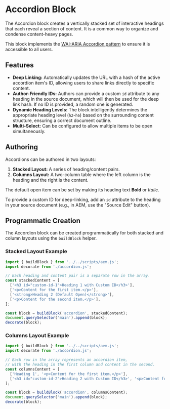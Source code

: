 # Accordion Block

The Accordion block creates a vertically stacked set of interactive headings that each reveal a section of content. It is a common way to organize and condense content-heavy pages.

This block implements the [WAI-ARIA Accordion pattern](https://www.w3.org/WAI/ARIA/apg/patterns/accordion/) to ensure it is accessible to all users.

## Features

- **Deep Linking:** Automatically updates the URL with a hash of the active accordion item's ID, allowing users to share links directly to specific content.
- **Author-Friendly IDs:** Authors can provide a custom `id` attribute to any heading in the source document, which will then be used for the deep link hash. If no ID is provided, a random one is generated.
- **Dynamic Heading Levels:** The block intelligently determines the appropriate heading level (`h2`-`h6`) based on the surrounding content structure, ensuring a correct document outline.
- **Multi-Select:** Can be configured to allow multiple items to be open simultaneously.

## Authoring

Accordions can be authored in two layouts:

1.  **Stacked Layout:** A series of heading/content pairs.
2.  **Columns Layout:** A two-column table where the left column is the heading and the right is the content.

The default open item can be set by making its heading text **Bold** or *Italic*.

To provide a custom ID for deep-linking, add an `id` attribute to the heading in your source document (e.g., in AEM, use the "Source Edit" button).

## Programmatic Creation

The Accordion block can be created programmatically for both stacked and column layouts using the `buildBlock` helper.

### Stacked Layout Example

```javascript
import { buildBlock } from '../../scripts/aem.js';
import decorate from './accordion.js';

// Each heading and content pair is a separate row in the array.
const stackedContent = [
  ['<h3 id="custom-id-1">Heading 1 with Custom ID</h3>'],
  ['<p>Content for the first item.</p>'],
  ['<strong>Heading 2 (Default Open)</strong>'],
  ['<p>Content for the second item.</p>'],
];

const block = buildBlock('accordion', stackedContent);
document.querySelector('main').append(block);
decorate(block);
```

### Columns Layout Example

```javascript
import { buildBlock } from '../../scripts/aem.js';
import decorate from './accordion.js';

// Each row in the array represents an accordion item,
// with the heading in the first column and content in the second.
const columnsContent = [
  ['Heading 1', '<p>Content for the first item.</p>'],
  ['<h3 id="custom-id-2">Heading 2 with Custom ID</h3>', '<p>Content for the second item.</p>'],
];

const block = buildBlock('accordion', columnsContent);
document.querySelector('main').append(block);
decorate(block);
```
